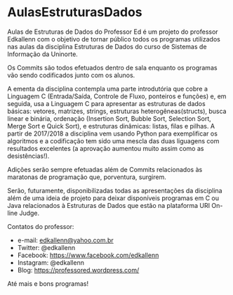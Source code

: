 # AulasEstruturasDados

Aulas de Estruturas de Dados do Professor Ed é um projeto do professor Edkallenn com o objetivo de tornar público todos os programas utilizados nas aulas da disciplina Estruturas de Dados do curso de Sistemas de Informação da Uninorte.

Os Commits são todos efetuados dentro de sala enquanto os programas vão sendo codificados junto com os alunos.

A ementa da disciplina contempla uma parte introdutória que cobre a Linguagem C (Entrada/Saída, Controle de Fluxo, ponteiros e funções) e, em seguida, usa a Linguagem C para apresentar as estruturas de dados básicas: vetores, matrizes, strings, estruturas heterogêneas(structs), busca linear e binária, ordenação (Insertion Sort, Bubble Sort, Selection Sort, Merge Sort e Quick Sort), e estruturas dinâmicas: listas, filas e pilhas. A partir de 2017/2018 a disciplina vem usando Python para exemplificar os algoritmos e a codificação tem sido uma mescla das duas liguagens com resultados excelentes (a aprovação aumentou muito assim como as desistências!).

Adições serão sempre efetuadas além de Commits relacionados às maratonas de programação que, porventura, surgirem.

Serão, futuramente, disponibilizadas todas as apresentações da disciplina além de uma ideia de projeto para deixar disponíveis programas em C ou Java relacionados à Estruturas de Dados que estão na plataforma URI On-line Judge.

Contatos do professor: 
- e-mail: edkallenn@yahoo.com.br
- Twitter: @edkallenn
- Facebook: https://www.facebook.com/edkallenn
- Instagram: @edkallenn
- Blog: https://professored.wordpress.com/

Até mais e bons programas!
